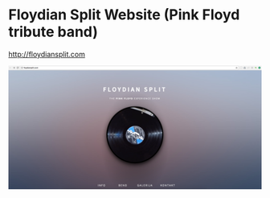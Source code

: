 # Floydian Split Website (Pink Floyd tribute band)

http://floydiansplit.com

<img src="https://raw.githubusercontent.com/VickoFranic/floydiansplitwebsite/master/assets/screenshot.png">
